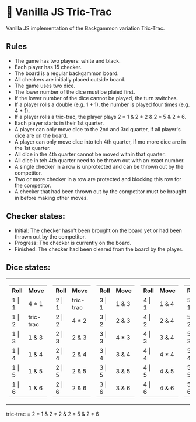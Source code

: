 # 🎲 Vanilla JS Tric-Trac

Vanilla JS implementation of the Backgammon variation Tric-Trac.

## Rules

- The game has two players: white and black.
- Each player has 15 checker.
- The board is a regular backgammon board.
- All checkers are initially placed outside board.
- The game uses two dice.
- The lower number of the dice must be plaied first.
- If the lower number of the dice cannot be played, the turn switches.
- If a player rolls a double (e.g. 1 + 1), the number is played four times (e.g. 4 * 1).
- If a player rolls a tric-trac, the player plays 2 * 1 & 2 * 2 & 2 * 5 & 2 * 6.
- Each player starts in their 1st quarter.
- A player can only move dice to the 2nd and 3rd quarter, if all player's dice are on the board.
- A player can only move dice into teh 4th quarter, if mo more dice are in the 1st quarter.
- All dice in the 4th quarter cannot be moved within that quarter.
- All dice in teh 4th quarter need to be thrown out with an exact number.
- A single checker in a row is unprotected and can be thrown out by the competitor.
- Two or more checker in a row are protected and blocking this row for the competitor.
- A checker that had been thrown out by the competitor must be brought in before making other moves.

## Checker states:

- Initial: The checker hasn't been brought on the board yet or had been thrown out by the competitor.
- Progress: The checker is currently on the board.
- Finished: The checker had been cleared from the board by the player.

## Dice states:

<table>
	<tr>
		<td>
			<table>
				<tr>
					<th>Roll</th>
					<th>Move</th>
				</tr>
				<tr>
					<td>1 | 1</td>
					<td>4 * 1</td>
				</tr>
				<tr>
					<td>1 | 2</td>
					<td>tric-trac</td>
				</tr>
				<tr>
					<td>1 | 3</td>
					<td>1 & 3</td>
				</tr>
				<tr>
					<td>1 | 4</td>
					<td>1 & 4</td>
				</tr>
				<tr>
					<td>1 | 5</td>
					<td>1 & 5</td>
				</tr>
				<tr>
					<td>1 | 6</td>
					<td>1 & 6</td>
				</tr>
			</table>
		</td>
		<td>
			<table>
				<tr>
					<th>Roll</th>
					<th>Move</th>
				</tr>
				<tr>
					<td>2 | 1</td>
					<td>tric-trac</td>
				</tr>
				<tr>
					<td>2 | 2</td>
					<td>4 * 2</td>
				</tr>
				<tr>
					<td>2 | 3</td>
					<td>2 & 3</td>
				</tr>
				<tr>
					<td>2 | 4</td>
					<td>2 & 4</td>
				</tr>
				<tr>
					<td>2 | 5</td>
					<td>2 & 5</td>
				</tr>
				<tr>
					<td>2 | 6</td>
					<td>2 & 6</td>
				</tr>
			</table>
		</td>
		<td>
			<table>
			<tr>
				<th>Roll</th>
				<th>Move</th>
			</tr>
			<tr>
				<td>3 | 1</td>
				<td>1 & 3</td>
			</tr>
			<tr>
				<td>3 | 2</td>
				<td>2 & 3</td>
			</tr>
			<tr>
				<td>3 | 3</td>
				<td>4 * 3</td>
			</tr>
			<tr>
				<td>3 | 4</td>
				<td>3 & 4</td>
			</tr>
			<tr>
				<td>3 | 5</td>
				<td>3 & 5</td>
			</tr>
			<tr>
				<td>3 | 6</td>
				<td>3 & 6</td>
			</tr>
		</table>
		</td>
		<td>
			<table>
				<tr>
					<th>Roll</th>
					<th>Move</th>
				</tr>
				<tr>
					<td>4 | 1</td>
					<td>1 & 4</td>
				</tr>
				<tr>
					<td>4 | 2</td>
					<td>2 & 4</td>
				</tr>
				<tr>
					<td>4 | 3</td>
					<td>3 & 4</td>
				</tr>
				<tr>
					<td>4 | 4</td>
					<td>4 * 4</td>
				</tr>
				<tr>
					<td>4 | 5</td>
					<td>4 & 5</td>
				</tr>
				<tr>
					<td>4 | 6</td>
					<td>4 & 6</td>
				</tr>
			</table>
		</td>
		<td>
			<table>
				<tr>
					<th>Roll</th>
					<th>Move</th>
				</tr>
				<tr>
					<td>5 | 1</td>
					<td>1 & 5</td>
				</tr>
				<tr>
					<td>5 | 2</td>
					<td>2 & 5</td>
				</tr>
				<tr>
					<td>5 | 3</td>
					<td>3 & 5</td>
				</tr>
				<tr>
					<td>5 | 4</td>
					<td>4 & 5</td>
				</tr>
				<tr>
					<td>5 | 5</td>
					<td>4 * 5</td>
				</tr>
				<tr>
					<td>5 | 6</td>
					<td>5 & 6</td>
				</tr>
			</table>
		</td>
		<td>
			<table>
				<tr>
					<th>Roll</th>
					<th>Move</th>
				</tr>
				<tr>
					<td>6 | 1</td>
					<td>1 & 6</td>
				</tr>
				<tr>
					<td>6 | 2</td>
					<td>2 & 6</td>
				</tr>
				<tr>
					<td>6 | 3</td>
					<td>3 & 6</td>
				</tr>
				<tr>
					<td>6 | 4</td>
					<td>4 & 6</td>
				</tr>
				<tr>
					<td>6 | 5</td>
					<td>5 & 6</td>
				</tr>
				<tr>
					<td>6 | 6</td>
					<td>4 * 6</td>
				</tr>
			</table>
		</td>
	</tr>
</table>

tric-trac = 2 * 1 & 2 * 2 & 2 * 5 & 2 * 6
